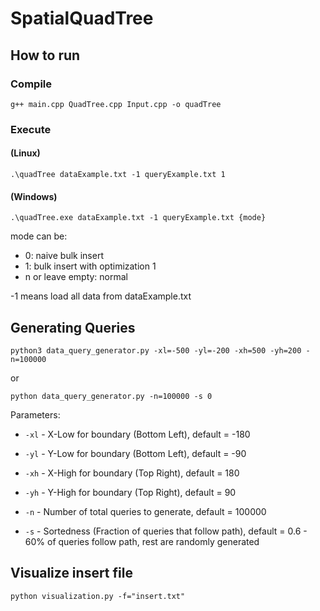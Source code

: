 # SpatialQuadTree

## How to run
### Compile
```
g++ main.cpp QuadTree.cpp Input.cpp -o quadTree
```
### Execute 
#### (Linux)
```
.\quadTree dataExample.txt -1 queryExample.txt 1
```
#### (Windows)
```
.\quadTree.exe dataExample.txt -1 queryExample.txt {mode}
```

mode can be:
- 0: naive bulk insert
- 1: bulk insert with optimization 1
- n or leave empty: normal

-1 means load all data from dataExample.txt
## Generating Queries
```
python3 data_query_generator.py -xl=-500 -yl=-200 -xh=500 -yh=200 -n=100000
```
or
```
python data_query_generator.py -n=100000 -s 0
```

Parameters:
- `-xl` - X-Low for boundary (Bottom Left), default = -180
- `-yl` - Y-Low for boundary (Bottom Left), default = -90

- `-xh` - X-High for boundary (Top Right), default = 180
- `-yh` - Y-High for boundary (Top Right), default = 90

- `-n` - Number of total queries to generate, default = 100000
- `-s` - Sortedness (Fraction of queries that follow path), default = 0.6 - 60% of queries follow path, rest are randomly generated

## Visualize insert file
```
python visualization.py -f="insert.txt"
```

